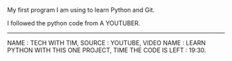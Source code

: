My first program I am using to learn Python and Git.



I followed the python code from A YOUTUBER.

----------------------------


NAME : TECH WITH TIM,
SOURCE : YOUTUBE,
VIDEO NAME : LEARN PYTHON WITH THIS ONE PROJECT,
TIME THE CODE IS LEFT : 19:30.